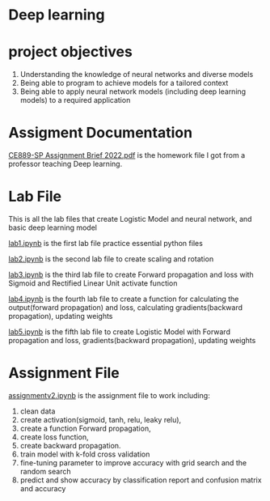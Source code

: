 # Deep learning
# project objectives
1. Understanding the knowledge of neural networks and diverse models  
2. Being  able  to  program  to  achieve  models  for  a  tailored context 
3. Being able to apply neural network models (including deep learning models) to a required application

# Assigment Documentation
[CE889-SP Assignment Brief 2022.pdf](https://github.com/micsupasun/university_of_essex/blob/main/neural_networks_and_deep_learning/CE889-SP%20Assignment%20Brief%202022.pdf) is the homework file I got from a professor teaching Deep learning.

# Lab File
This is all the lab files that create Logistic Model and neural network, and basic deep learning model

[lab1.ipynb](https://github.com/micsupasun/university_of_essex/blob/main/neural_networks_and_deep_learning/lab1.ipynb) is the first lab file practice essential python files

[lab2.ipynb](https://github.com/micsupasun/university_of_essex/blob/main/neural_networks_and_deep_learning/lab2.ipynb) is the second lab file to create scaling and rotation

[lab3.ipynb](https://github.com/micsupasun/university_of_essex/blob/main/neural_networks_and_deep_learning/lab3.ipynb) is the third lab file to create Forward propagation and loss with Sigmoid and Rectified Linear Unit activate function

[lab4.ipynb](https://github.com/micsupasun/university_of_essex/blob/main/neural_networks_and_deep_learning/lab4.ipynb) is the fourth lab file to create a function for calculating the output(forward propagation) and loss, calculating gradients(backward propagation), updating weights

[lab5.ipynb](https://github.com/micsupasun/university_of_essex/blob/main/neural_networks_and_deep_learning/lab5.ipynb) is the fifth lab file to create Logistic Model with Forward propagation and loss, gradients(backward propagation), updating weights

# Assignment File
[assignmentv2.ipynb](https://github.com/micsupasun/university_of_essex/blob/main/neural_networks_and_deep_learning/assignmentv2.ipynb) is the assignment file to work including:

1. clean data
2. create activation(sigmoid, tanh, relu, leaky relu), 
3. create a function Forward propagation, 
4. create loss function, 
5. create backward propagation.
6. train model with k-fold cross validation
7. fine-tuning parameter to improve accuracy with grid search and the random search
8. predict and show accuracy by classification report and confusion matrix and accuracy